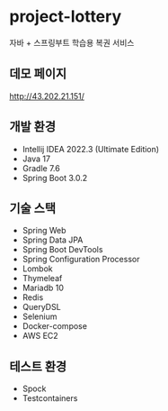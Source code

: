 # project-lottery

자바 + 스프링부트 학습용 복권 서비스

## 데모 페이지

http://43.202.21.151/

## 개발 환경

* Intellij IDEA 2022.3 (Ultimate Edition)
* Java 17
* Gradle 7.6
* Spring Boot 3.0.2

## 기술 스택

* Spring Web
* Spring Data JPA
* Spring Boot DevTools
* Spring Configuration Processor
* Lombok
* Thymeleaf
* Mariadb 10
* Redis
* QueryDSL
* Selenium
* Docker-compose
* AWS EC2

## 테스트 환경

* Spock
* Testcontainers
